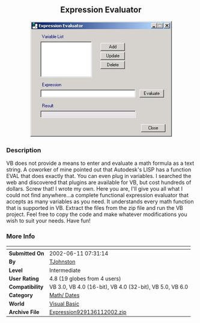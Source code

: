 ﻿<div align="center">

## Expression Evaluator

<img src="PIC2002611818373426.jpg">
</div>

### Description

VB does not provide a means to enter and evaluate a math formula as a text string. A coworker of mine pointed out that Autodesk's LISP has a function EVAL that does exactly that. You can even plug in variables. I searched the web and discovered that plugins are available for VB, but cost hundreds of dollars. Screw that! I wrote my own. Here you are, I'll give you all what I could not find anywhere...a complete functional expression evaluator that accepts as many variables as you need. It understands every math function that is supported in VB. Extract the files from the zip file and run the VB project. Feel free to copy the code and make whatever modifications you wish to suit your needs. Have fun!
 
### More Info
 


<span>             |<span>
---                |---
**Submitted On**   |2002-06-11 07:31:14
**By**             |[TJohnston](https://github.com/Planet-Source-Code/PSCIndex/blob/master/ByAuthor/tjohnston.md)
**Level**          |Intermediate
**User Rating**    |4.8 (19 globes from 4 users)
**Compatibility**  |VB 3\.0, VB 4\.0 \(16\-bit\), VB 4\.0 \(32\-bit\), VB 5\.0, VB 6\.0
**Category**       |[Math/ Dates](https://github.com/Planet-Source-Code/PSCIndex/blob/master/ByCategory/math-dates__1-37.md)
**World**          |[Visual Basic](https://github.com/Planet-Source-Code/PSCIndex/blob/master/ByWorld/visual-basic.md)
**Archive File**   |[Expression929136112002\.zip](https://github.com/Planet-Source-Code/tjohnston-expression-evaluator__1-35715/archive/master.zip)








